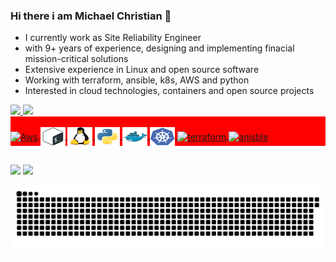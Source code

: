 ### Hi there i am Michael Christian 👋

- I currently work as Site Reliability Engineer
- with 9+ years of experience, designing and implementing finacial mission-critical solutions
- Extensive experience in Linux and open source software
- Working with terraform, ansible, k8s, AWS and python
- Interested in cloud technologies, containers and open source projects
 <div>
  <a href="https://github.com/mchristian279">
  <img height="180em" src="https://github-readme-stats.vercel.app/api?username=mchristian279&show_icons=true&theme=light&include_all_commits=true&count_private=true"/>
  <img height="180em" src="https://github-readme-stats.vercel.app/api/top-langs/?username=mchristian279&layout=compact&langs_count=7&theme=light"/>
</div>
<div style="background-color:red;" style="display: inline_block" color="white"><br>
  <img align="center" alt="Aws" height="30" width="40" src="https://www.vectorlogo.zone/logos/amazon_aws/amazon_aws-icon.svg">
  <img align="center" alt="Bash" height="30" width="40" src="https://github.com/devicons/devicon/blob/master/icons/bash/bash-original.svg">
  <img align="center" alt="Linux" height="30" width="40" src="https://github.com/devicons/devicon/blob/master/icons/linux/linux-original.svg">
  <img align="center" alt="Python" height="30" width="40" src="https://github.com/devicons/devicon/blob/master/icons/python/python-original.svg">
  <img align="center" alt="Docker" height="30" width="40" src="https://github.com/devicons/devicon/blob/master/icons/docker/docker-original.svg">
  <img align="center" alt="K8s" height="30" width="40" src="https://github.com/devicons/devicon/blob/master/icons/kubernetes/kubernetes-plain.svg">
  <img align="center" alt="terraform" height="30" width="40" src="https://www.vectorlogo.zone/logos/terraformio/terraformio-icon.svg">
  <img align="center" alt="anisble" height="30" width="40" src="https://www.vectorlogo.zone/logos/ansible/ansible-icon.svg">
</div>
 
 ##
 
  <div> 
  <a href="https://instagram.com/michael_christianr" target="_blank"><img src="https://img.shields.io/badge/-Instagram-%23E4405F?style=for-the-badge&logo=instagram&logoColor=white" target="_blank"></a>
  <a href="https://www.linkedin.com/in/michael-reis-ba9b1441/" target="_blank"><img src="https://img.shields.io/badge/-LinkedIn-%230077B5?style=for-the-badge&logo=linkedin&logoColor=white" target="_blank"></a> 
 
![Snake animation](https://github.com/mchristian279/mchristian279/blob/output/github-contribution-grid-snake.svg)
 
</div>
  
  
